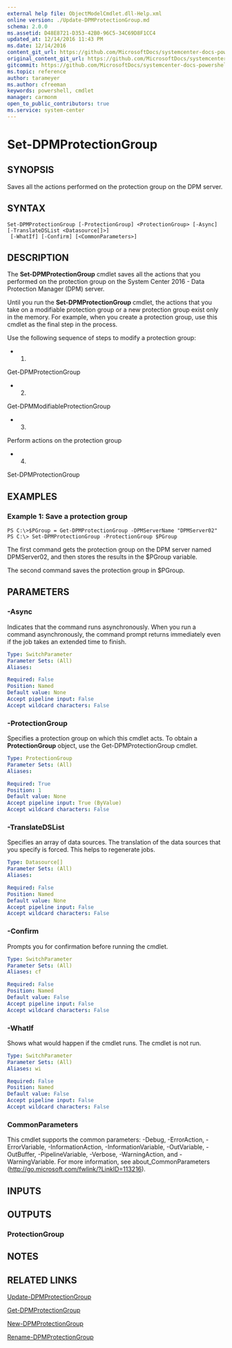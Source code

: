```yaml
---
external help file: ObjectModelCmdlet.dll-Help.xml
online version: ./Update-DPMProtectionGroup.md
schema: 2.0.0
ms.assetid: D48E8721-D353-42B0-96C5-34C69D8F1CC4
updated_at: 12/14/2016 11:43 PM
ms.date: 12/14/2016
content_git_url: https://github.com/MicrosoftDocs/systemcenter-docs-powershell/blob/master/systemcenter-cmdlets/SystemCenter2016/DataProtectionManager/v1.0/Set-DPMProtectionGroup.md
original_content_git_url: https://github.com/MicrosoftDocs/systemcenter-docs-powershell/blob/master/systemcenter-cmdlets/SystemCenter2016/DataProtectionManager/v1.0/Set-DPMProtectionGroup.md
gitcommit: https://github.com/MicrosoftDocs/systemcenter-docs-powershell/blob/96cd9bd2780eb6b78c540fa00d3b8a4313e3ed40/systemcenter-cmdlets/SystemCenter2016/DataProtectionManager/v1.0/Set-DPMProtectionGroup.md
ms.topic: reference
author: tarameyer
ms.author: cfreeman
keywords: powershell, cmdlet
manager: carmonm
open_to_public_contributors: true
ms.service: system-center
---
```


# Set-DPMProtectionGroup

## SYNOPSIS
Saves all the actions performed on the protection group on the DPM server.

## SYNTAX

```
Set-DPMProtectionGroup [-ProtectionGroup] <ProtectionGroup> [-Async] [-TranslateDSList <Datasource[]>]
 [-WhatIf] [-Confirm] [<CommonParameters>]
```

## DESCRIPTION
The **Set-DPMProtectionGroup** cmdlet saves all the actions that you performed on the protection group on the System Center 2016 - Data Protection Manager (DPM) server.

Until you run the **Set-DPMProtectionGroup** cmdlet, the actions that you take on a modifiable protection group or a new protection group exist only in the memory.
For example, when you create a protection group, use this cmdlet as the final step in the process.

Use the following sequence of steps to modify a protection group:

- 1.
Get-DPMProtectionGroup
- 2.
Get-DPMModifiableProtectionGroup
- 3.
Perform actions on the protection group
- 4.
Set-DPMProtectionGroup

## EXAMPLES

### Example 1: Save a protection group
```
PS C:\>$PGroup = Get-DPMProtectionGroup -DPMServerName "DPMServer02"
PS C:\> Set-DPMProtectionGroup -ProtectionGroup $PGroup
```

The first command gets the protection group on the DPM server named DPMServer02, and then stores the results in the $PGroup variable.

The second command saves the protection group in $PGroup.

## PARAMETERS

### -Async
Indicates that the command runs asynchronously.
When you run a command asynchronously, the command prompt returns immediately even if the job takes an extended time to finish.

```yaml
Type: SwitchParameter
Parameter Sets: (All)
Aliases: 

Required: False
Position: Named
Default value: None
Accept pipeline input: False
Accept wildcard characters: False
```

### -ProtectionGroup
Specifies a protection group on which this cmdlet acts.
To obtain a **ProtectionGroup** object, use the Get-DPMProtectionGroup cmdlet.

```yaml
Type: ProtectionGroup
Parameter Sets: (All)
Aliases: 

Required: True
Position: 1
Default value: None
Accept pipeline input: True (ByValue)
Accept wildcard characters: False
```

### -TranslateDSList
Specifies an array of data sources.
The translation of the data sources that you specify is forced.
This helps to regenerate jobs.

```yaml
Type: Datasource[]
Parameter Sets: (All)
Aliases: 

Required: False
Position: Named
Default value: None
Accept pipeline input: False
Accept wildcard characters: False
```

### -Confirm
Prompts you for confirmation before running the cmdlet.

```yaml
Type: SwitchParameter
Parameter Sets: (All)
Aliases: cf

Required: False
Position: Named
Default value: False
Accept pipeline input: False
Accept wildcard characters: False
```

### -WhatIf
Shows what would happen if the cmdlet runs.
The cmdlet is not run.

```yaml
Type: SwitchParameter
Parameter Sets: (All)
Aliases: wi

Required: False
Position: Named
Default value: False
Accept pipeline input: False
Accept wildcard characters: False
```

### CommonParameters
This cmdlet supports the common parameters: -Debug, -ErrorAction, -ErrorVariable, -InformationAction, -InformationVariable, -OutVariable, -OutBuffer, -PipelineVariable, -Verbose, -WarningAction, and -WarningVariable. For more information, see about_CommonParameters (http://go.microsoft.com/fwlink/?LinkID=113216).

## INPUTS

## OUTPUTS

### ProtectionGroup

## NOTES

## RELATED LINKS

[Update-DPMProtectionGroup](xref:SystemCenter2016/DataProtectionManager/v1.0/Update-DPMProtectionGroup.md)

[Get-DPMProtectionGroup](xref:SystemCenter2016/DataProtectionManager/v1.0/Get-DPMProtectionGroup.md)

[New-DPMProtectionGroup](xref:SystemCenter2016/DataProtectionManager/v1.0/New-DPMProtectionGroup.md)

[Rename-DPMProtectionGroup](xref:SystemCenter2016/DataProtectionManager/v1.0/Rename-DPMProtectionGroup.md)

